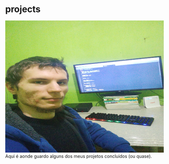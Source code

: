 # projects

<img src="imagemMinhaHomeWork.jpg" alt="imagem minha e do meu ambiente" height="420px" width="530px">
Aqui é aonde guardo alguns dos meus projetos concluidos (ou quase).

